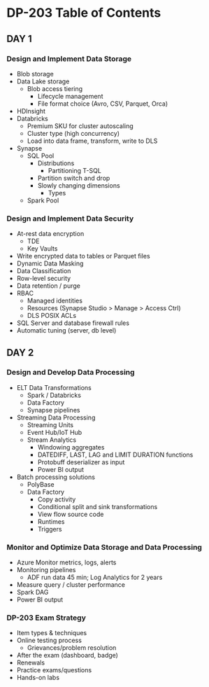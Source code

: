 # DP-203 Table of Contents

## DAY 1

### Design and Implement Data Storage

* Blob storage
* Data Lake storage
  * Blob access tiering
    * Lifecycle management
    * File format choice (Avro, CSV, Parquet, Orca)
* HDInsight
* Databricks
  * Premium SKU for cluster autoscaling
  * Cluster type (high concurrency)
  * Load into data frame, transform, write to DLS
* Synapse
  * SQL Pool
    * Distributions
      * Partitioning T-SQL
    * Partition switch and drop
    * Slowly changing dimensions
      * Types
  * Spark Pool

### Design and Implement Data Security

* At-rest data encryption
  * TDE
  * Key Vaults
* Write encrypted data to tables or Parquet files
* Dynamic Data Masking
* Data Classification
* Row-level security
* Data retention / purge
* RBAC
  * Managed identities
  * Resources (Synapse Studio > Manage > Access Ctrl)
  * DLS POSIX ACLs
* SQL Server and database firewall rules
* Automatic tuning (server, db level)

## DAY 2

### Design and Develop Data Processing

* ELT Data Transformations
  * Spark / Databricks
  * Data Factory
  * Synapse pipelines
* Streaming Data Processing
  * Streaming Units
  * Event Hub/IoT Hub
  * Stream Analytics
    * Windowing aggregates
    * DATEDIFF, LAST, LAG and LIMIT DURATION functions
    * Protobuff deserializer as input
    * Power BI output
* Batch processing solutions
  * PolyBase
  * Data Factory
    * Copy activity
    * Conditional split and sink transformations
    * View flow source code
    * Runtimes
    * Triggers

### Monitor and Optimize Data Storage and Data Processing

* Azure Monitor metrics, logs, alerts
* Monitoring pipelines
  * ADF run data 45 min; Log Analytics for 2 years
* Measure query / cluster performance
* Spark DAG
* Power BI output

### DP-203 Exam Strategy

* Item types & techniques
* Online testing process
  * Grievances/problem resolution
* After the exam (dashboard, badge)
* Renewals
* Practice exams/questions
* Hands-on labs
